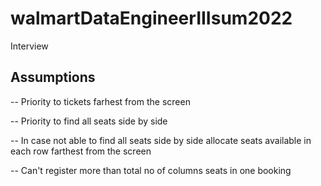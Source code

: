 # walmartDataEngineerIIIsum2022
Interview 


## Assumptions ##

-- Priority to tickets farhest from the screen

-- Priority to find all seats side by side

-- In case not able to find all seats side by side allocate seats available in each row farthest from the screen

-- Can't register more than total no of columns seats in one booking